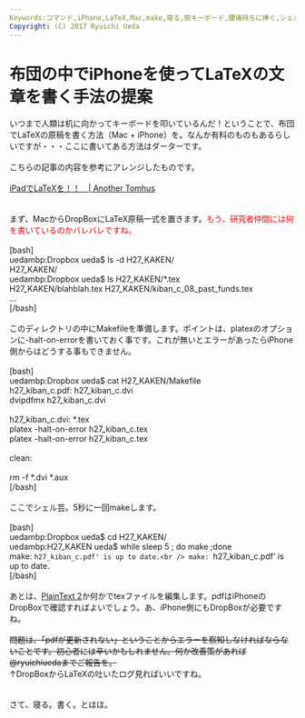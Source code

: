 ```yaml
---
Keywords:コマンド,iPhone,LaTeX,Mac,make,寝る,脱キーボード,腰痛持ちに捧ぐ,シェル芸
Copyright: (C) 2017 Ryuichi Ueda
---
```

# 布団の中でiPhoneを使ってLaTeXの文章を書く手法の提案
いつまで人類は机に向かってキーボードを叩いているんだ！ということで、布団でLaTeXの原稿を書く方法（Mac + iPhone）を。なんか有料のものもあるらしいですが・・・ここに書いてある方法はダーターです。<br />
<br />
こちらの記事の内容を参考にアレンジしたものです。<br />
<br />
<a href="http://tomhus.blogspot.jp/2011/02/ipadlatex.html" target="_blank">iPadでLaTeXを！！　| Another Tomhus</a><br />
<br />
<br />
まず、MacからDropBoxにLaTeX原稿一式を置きます。<span style="color:red">もう、研究者仲間には何を書いているのかバレバレですね。</span><br />
<br />
[bash]<br />
uedambp:Dropbox ueda$ ls -d H27_KAKEN/<br />
H27_KAKEN/<br />
uedambp:Dropbox ueda$ ls H27_KAKEN/*.tex<br />
H27_KAKEN/blahblah.tex H27_KAKEN/kiban_c_08_past_funds.tex<br />
...<br />
[/bash]<br />
<br />
このディレクトリの中にMakefileを準備します。ポイントは、platexのオプションに-halt-on-errorを書いておく事です。これが無いとエラーがあったらiPhone側からはどうする事もできません。<br />
<br />
[bash]<br />
uedambp:Dropbox ueda$ cat H27_KAKEN/Makefile <br />
h27_kiban_c.pdf: h27_kiban_c.dvi<br />
	dvipdfmx h27_kiban_c.dvi<br />
<br />
h27_kiban_c.dvi: *.tex<br />
	platex -halt-on-error h27_kiban_c.tex<br />
	platex -halt-on-error h27_kiban_c.tex<br />
<br />
clean:<br />
<br />
	rm -f *.dvi *.aux<br />
[/bash]<br />
<br />
ここでシェル芸。5秒に一回makeします。<br />
<br />
[bash]<br />
uedambp:Dropbox ueda$ cd H27_KAKEN/<br />
uedambp:H27_KAKEN ueda$ while sleep 5 ; do make ;done<br />
make: `h27_kiban_c.pdf' is up to date.<br />
make: `h27_kiban_c.pdf' is up to date.<br />
[/bash]<br />
<br />
あとは、<a href="https://itunes.apple.com/jp/app/plaintext-2/id769101727?mt=8" target="_blank">PlainText 2</a>か何かでtexファイルを編集します。pdfはiPhoneのDropBoxで確認すればよいでしょう。あ、iPhone側にもDropBoxが必要ですね。<br />
<br />
<s>問題は、「pdfが更新されない」ということからエラーを察知しなければならないことです。初心者には辛いかもしれません。何か改善策があれば\@ryuichiuedaまでご報告を。</s><br />
↑DropBoxからLaTeXの吐いたログ見ればいいですね。<br />
<br />
<br />
さて、寝る。書く。とほほ。<br />
<br />
<br />
<br />

